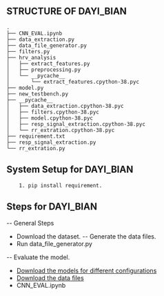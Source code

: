 ## STRUCTURE OF DAYI_BIAN
```
.
├── CNN_EVAL.ipynb
├── data_extraction.py
├── data_file_generator.py
├── filters.py
├── hrv_analysis
│   ├── extract_features.py
│   ├── preprocessing.py
│   └── __pycache__
│       └── extract_features.cpython-38.pyc
├── model.py
├── new_testbench.py
├── __pycache__
│   ├── data_extraction.cpython-38.pyc
│   ├── filters.cpython-38.pyc
│   ├── model.cpython-38.pyc
│   ├── resp_signal_extraction.cpython-38.pyc
│   └── rr_extration.cpython-38.pyc
├── requirement.txt
├── resp_signal_extraction.py
└── rr_extration.py
```
## System Setup for DAYI_BIAN
        1. pip install requirement.

## Steps for DAYI_BIAN
  -- General Steps
  * Download the dataset.
  -- Generate the data files.
  * Run data_file_generator.py
  
  -- Evaluate the model.
  * [Download the models for different configurations](https://drive.google.com/drive/folders/1fEA6SkJ1m2DwxU-OqSed1VjLRy3Q10dJ?usp=sharing)
  * [Download the data files](https://drive.google.com/drive/folders/1PIaNOR3ddFgQ0L0QK-3v3PvOojIceIZ3?usp=sharing)
  * CNN_EVAL.ipynb
